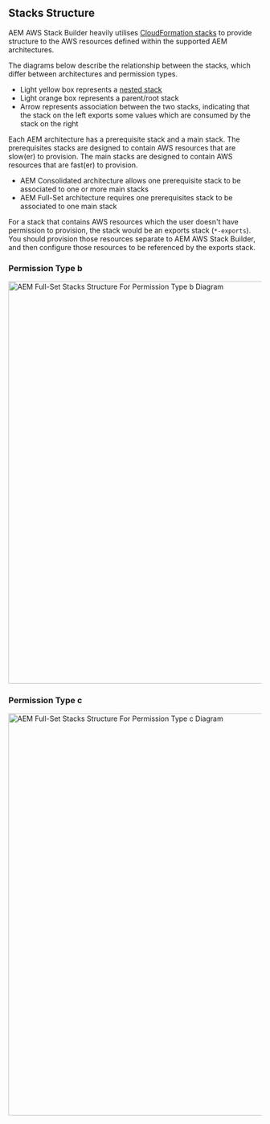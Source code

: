Stacks Structure
----------------

AEM AWS Stack Builder heavily utilises [CloudFormation stacks](https://docs.aws.amazon.com/AWSCloudFormation/latest/UserGuide/stacks.html) to provide structure to the AWS resources defined within the supported AEM architectures.

The diagrams below describe the relationship between the stacks, which differ between architectures and permission types.

* Light yellow box represents a [nested stack](https://docs.aws.amazon.com/AWSCloudFormation/latest/UserGuide/using-cfn-nested-stacks.html)
* Light orange box represents a parent/root stack
* Arrow represents association between the two stacks, indicating that the stack on the left exports some values which are consumed by the stack on the right

Each AEM architecture has a prerequisite stack and a main stack. The prerequisites stacks are designed to contain AWS resources that are slow(er) to provision. The main stacks are designed to contain AWS resources that are fast(er) to provision.

* AEM Consolidated architecture allows one prerequisite stack to be associated to one or more main stacks
* AEM Full-Set architecture requires one prerequisites stack to be associated to one main stack

For a stack that contains AWS resources which the user doesn't have permission to provision, the stack would be an exports stack (`*-exports`). You should provision those resources separate to AEM AWS Stack Builder, and then configure those resources to be referenced by the exports stack.

### Permission Type b

<img width="800" alt="AEM Full-Set Stacks Structure For Permission Type b Diagram" src="https://raw.githubusercontent.com/shinesolutions/aem-aws-stack-builder/master/docs/stacks-structure-permission-type-b.png"/>

### Permission Type c

<img width="800" alt="AEM Full-Set Stacks Structure For Permission Type c Diagram" src="https://raw.githubusercontent.com/shinesolutions/aem-aws-stack-builder/master/docs/stacks-structure-permission-type-c.png"/>
